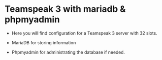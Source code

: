 # Teamspeak 3 with mariadb &amp; phpmyadmin


* Here you will find configuration for a Teamspeak 3 server with 32 slots.

* MariaDB for storing information

* Phpmyadmin for administrating the database if needed.

